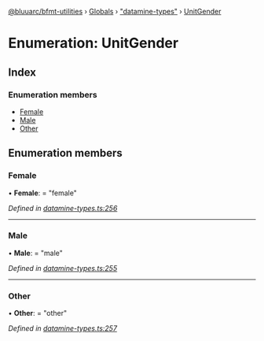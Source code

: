[@bluuarc/bfmt-utilities](../README.md) › [Globals](../globals.md) › ["datamine-types"](../modules/_datamine_types_.md) › [UnitGender](_datamine_types_.unitgender.md)

# Enumeration: UnitGender

## Index

### Enumeration members

* [Female](_datamine_types_.unitgender.md#female)
* [Male](_datamine_types_.unitgender.md#male)
* [Other](_datamine_types_.unitgender.md#other)

## Enumeration members

###  Female

• **Female**: = "female"

*Defined in [datamine-types.ts:256](https://github.com/BluuArc/bfmt-utilities/blob/10ddcf7/src/datamine-types.ts#L256)*

___

###  Male

• **Male**: = "male"

*Defined in [datamine-types.ts:255](https://github.com/BluuArc/bfmt-utilities/blob/10ddcf7/src/datamine-types.ts#L255)*

___

###  Other

• **Other**: = "other"

*Defined in [datamine-types.ts:257](https://github.com/BluuArc/bfmt-utilities/blob/10ddcf7/src/datamine-types.ts#L257)*
